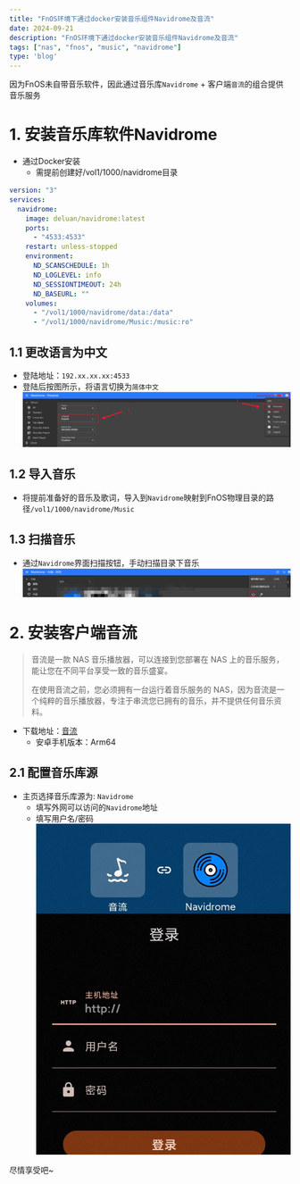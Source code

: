 ```yaml
---
title: "FnOS环境下通过docker安装音乐组件Navidrome及音流"
date: 2024-09-21
description: "FnOS环境下通过docker安装音乐组件Navidrome及音流"
tags: ["nas", "fnos", "music", "navidrome"]
type: 'blog'
---
```


因为FnOS未自带音乐软件，因此通过音乐库`Navidrome` + 客户端`音流`的组合提供音乐服务

# 1. 安装音乐库软件Navidrome
- 通过Docker安装
  - 需提前创建好/vol1/1000/navidrome目录
```yaml
version: "3"
services:
  navidrome:
    image: deluan/navidrome:latest
    ports:
      - "4533:4533"
    restart: unless-stopped
    environment:
      ND_SCANSCHEDULE: 1h
      ND_LOGLEVEL: info
      ND_SESSIONTIMEOUT: 24h
      ND_BASEURL: ""
    volumes:
      - "/vol1/1000/navidrome/data:/data"
      - "/vol1/1000/navidrome/Music:/music:ro"
```
## 1.1 更改语言为中文
- 登陆地址：`192.xx.xx.xx:4533`
- 登陆后按图所示，将语言切换为`简体中文`
![image.png](./1.png)
## 1.2 导入音乐
- 将提前准备好的音乐及歌词，导入到`Navidrome`映射到FnOS物理目录的路径`/vol1/1000/navidrome/Music`
## 1.3 扫描音乐
- 通过`Navidrome`界面扫描按钮，手动扫描目录下音乐
![image.png](./2.png)

# 2. 安装客户端音流
>音流是一款 NAS 音乐播放器，可以连接到您部署在 NAS 上的音乐服务，能让您在不同平台享受一致的音乐盛宴。
>
>在使用音流之前，您必须拥有一台运行着音乐服务的 NAS，因为音流是一个纯粹的音乐播放器，专注于串流您已拥有的音乐，并不提供任何音乐资料。

- 下载地址：[音流](https://music.aqzscn.cn/docs/versions/latest/)
  - 安卓手机版本：Arm64
## 2.1 配置音乐库源
- 主页选择音乐库源为: `Navidrome`
  - 填写外网可以访问的`Navidrome`地址
  - 填写用户名/密码
![image.png](./3.png)

尽情享受吧~